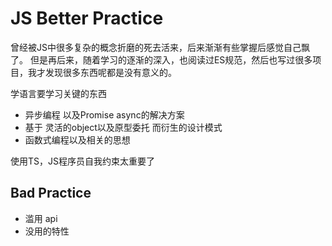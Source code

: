 # JS Better Practice
曾经被JS中很多复杂的概念折磨的死去活来，后来渐渐有些掌握后感觉自己飘了。
但是再后来，随着学习的逐渐的深入，也阅读过ES规范，然后也写过很多项目，我才发现很多东西呢都是没有意义的。

学语言要学习关键的东西
- 异步编程 以及Promise async的解决方案
- 基于 灵活的object以及原型委托 而衍生的设计模式
- 函数式编程以及相关的思想


使用TS，JS程序员自我约束太重要了

## Bad Practice
- 滥用 api
- 没用的特性